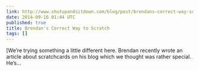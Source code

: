 ```yaml
---
link: http://www.shutupandsitdown.com/blog/post/brendans-correct-way-scratch/
date: 2014-09-16 01:44 UTC
published: true
title: Brendan's Correct Way to Scratch
tags: []
---
```


[We’re trying something a little different here. Brendan recently wrote an article about scratchcards on his blog which we thought was rather special. He’s…
